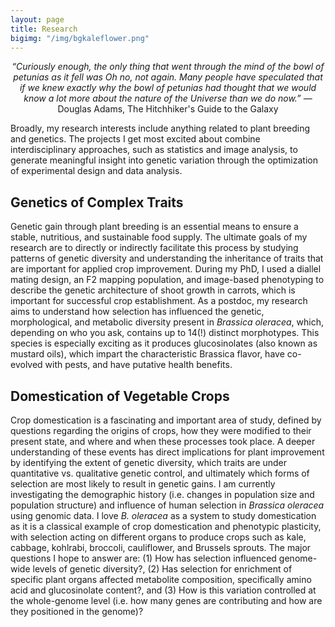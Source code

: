 ```yaml
---
layout: page
title: Research
bigimg: "/img/bgkaleflower.png"
---
```


<center><i>“Curiously enough, the only thing that went through the mind of the bowl of petunias as it fell was Oh no, not again. Many people have speculated that if we knew exactly why the bowl of petunias had thought that we would know a lot more about the nature of the Universe than we do now.” </i> ― Douglas Adams, The Hitchhiker's Guide to the Galaxy</center>

Broadly, my research interests include anything related to plant breeding and genetics. The projects I get most excited about combine interdisciplinary approaches, such as statistics and image analysis, to generate meaningful insight into genetic variation through the optimization of experimental design and data analysis.

## Genetics of Complex Traits
Genetic gain through plant breeding is an essential means to ensure a stable, nutritious, and sustainable food supply. The ultimate goals of my research are to directly or indirectly facilitate this process by studying patterns of genetic diversity and understanding the inheritance of traits that are important for applied crop improvement. During my PhD, I used a diallel mating design, an F2 mapping population, and image-based phenotyping to describe the genetic architecture of shoot growth in carrots, which is important for successful crop establishment. As a postdoc, my research aims to understand how selection has influenced the genetic, morphological, and metabolic diversity present in <i>Brassica oleracea</i>, which, depending on who you ask, contains up to 14(!) distinct morphotypes. This species is especially exciting as it produces glucosinolates (also known as mustard oils), which impart the characteristic Brassica flavor, have co-evolved with pests, and have putative health benefits. 

## Domestication of Vegetable Crops 
Crop domestication is a fascinating and important area of study, defined by questions regarding the origins of crops, how they were modified to their present state, and where and when these processes took place. A deeper understanding of these events has direct implications for plant improvement by identifying the extent of genetic diversity, which traits are under quantitative vs. qualitative genetic control, and ultimately which forms of selection are most likely to result in genetic gains. I am currently investigating the demographic history (i.e. changes in population size and population structure) and influence of human selection in <i>Brassica oleracea</i> using genomic data. I love <i>B. oleracea</i> as a system to study domestication as it is a classical example of crop domestication and phenotypic plasticity, with selection acting on different organs to produce crops such as kale, cabbage, kohlrabi, broccoli, cauliflower, and Brussels sprouts. The major questions I hope to answer are: (1) How has selection influenced genome-wide levels of genetic diversity?, (2) Has selection for enrichment of specific plant organs affected metabolite composition, specifically amino acid and glucosinolate content?, and (3) How is this variation controlled at the whole-genome level (i.e. how many genes are contributing and how are they positioned in the genome)? 
